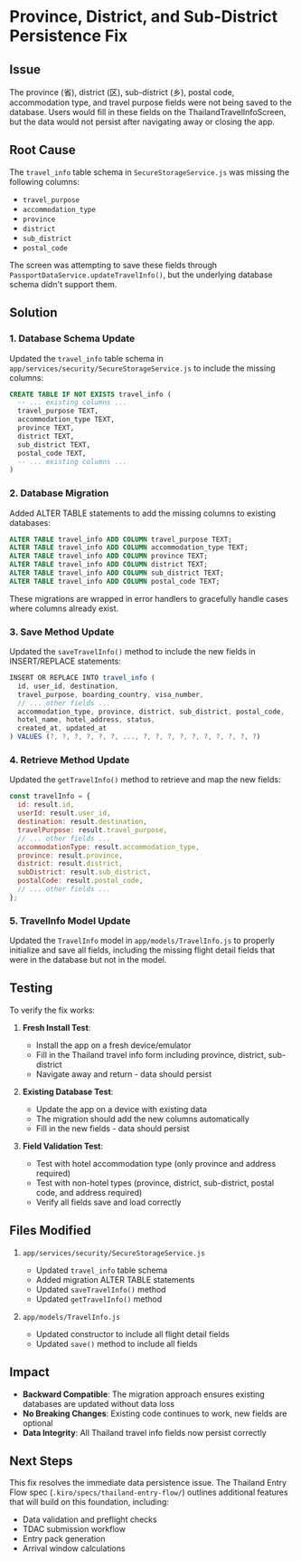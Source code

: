 # Province, District, and Sub-District Persistence Fix

## Issue

The province (省), district (区), sub-district (乡), postal code, accommodation type, and travel purpose fields were not being saved to the database. Users would fill in these fields on the ThailandTravelInfoScreen, but the data would not persist after navigating away or closing the app.

## Root Cause

The `travel_info` table schema in `SecureStorageService.js` was missing the following columns:
- `travel_purpose`
- `accommodation_type`
- `province`
- `district`
- `sub_district`
- `postal_code`

The screen was attempting to save these fields through `PassportDataService.updateTravelInfo()`, but the underlying database schema didn't support them.

## Solution

### 1. Database Schema Update

Updated the `travel_info` table schema in `app/services/security/SecureStorageService.js` to include the missing columns:

```sql
CREATE TABLE IF NOT EXISTS travel_info (
  -- ... existing columns ...
  travel_purpose TEXT,
  accommodation_type TEXT,
  province TEXT,
  district TEXT,
  sub_district TEXT,
  postal_code TEXT,
  -- ... existing columns ...
)
```

### 2. Database Migration

Added ALTER TABLE statements to add the missing columns to existing databases:

```sql
ALTER TABLE travel_info ADD COLUMN travel_purpose TEXT;
ALTER TABLE travel_info ADD COLUMN accommodation_type TEXT;
ALTER TABLE travel_info ADD COLUMN province TEXT;
ALTER TABLE travel_info ADD COLUMN district TEXT;
ALTER TABLE travel_info ADD COLUMN sub_district TEXT;
ALTER TABLE travel_info ADD COLUMN postal_code TEXT;
```

These migrations are wrapped in error handlers to gracefully handle cases where columns already exist.

### 3. Save Method Update

Updated the `saveTravelInfo()` method to include the new fields in INSERT/REPLACE statements:

```javascript
INSERT OR REPLACE INTO travel_info (
  id, user_id, destination,
  travel_purpose, boarding_country, visa_number,
  // ... other fields ...
  accommodation_type, province, district, sub_district, postal_code,
  hotel_name, hotel_address, status,
  created_at, updated_at
) VALUES (?, ?, ?, ?, ?, ?, ..., ?, ?, ?, ?, ?, ?, ?, ?, ?, ?)
```

### 4. Retrieve Method Update

Updated the `getTravelInfo()` method to retrieve and map the new fields:

```javascript
const travelInfo = {
  id: result.id,
  userId: result.user_id,
  destination: result.destination,
  travelPurpose: result.travel_purpose,
  // ... other fields ...
  accommodationType: result.accommodation_type,
  province: result.province,
  district: result.district,
  subDistrict: result.sub_district,
  postalCode: result.postal_code,
  // ... other fields ...
};
```

### 5. TravelInfo Model Update

Updated the `TravelInfo` model in `app/models/TravelInfo.js` to properly initialize and save all fields, including the missing flight detail fields that were in the database but not in the model.

## Testing

To verify the fix works:

1. **Fresh Install Test**:
   - Install the app on a fresh device/emulator
   - Fill in the Thailand travel info form including province, district, sub-district
   - Navigate away and return - data should persist

2. **Existing Database Test**:
   - Update the app on a device with existing data
   - The migration should add the new columns automatically
   - Fill in the new fields - data should persist

3. **Field Validation Test**:
   - Test with hotel accommodation type (only province and address required)
   - Test with non-hotel types (province, district, sub-district, postal code, and address required)
   - Verify all fields save and load correctly

## Files Modified

1. `app/services/security/SecureStorageService.js`
   - Updated `travel_info` table schema
   - Added migration ALTER TABLE statements
   - Updated `saveTravelInfo()` method
   - Updated `getTravelInfo()` method

2. `app/models/TravelInfo.js`
   - Updated constructor to include all flight detail fields
   - Updated `save()` method to include all fields

## Impact

- **Backward Compatible**: The migration approach ensures existing databases are updated without data loss
- **No Breaking Changes**: Existing code continues to work, new fields are optional
- **Data Integrity**: All Thailand travel info fields now persist correctly

## Next Steps

This fix resolves the immediate data persistence issue. The Thailand Entry Flow spec (`.kiro/specs/thailand-entry-flow/`) outlines additional features that will build on this foundation, including:
- Data validation and preflight checks
- TDAC submission workflow
- Entry pack generation
- Arrival window calculations
